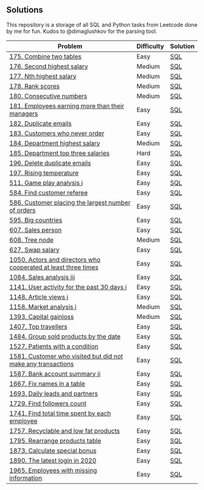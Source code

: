 ## Solutions

This repository is a storage of all SQL and Python tasks from Leetcode done by me for fun. 
Kudos to @dimaglushkov for the parsing tool. 

|Problem|Difficulty|Solution|
|-|-|-|
| [175. Combine two tables](https://leetcode.com/problems/combine-two-tables/) | Easy | [SQL](/solutions/combine-two-tables.sql)  |
| [176. Second highest salary](https://leetcode.com/problems/second-highest-salary/) | Medium | [SQL](/solutions/second-highest-salary.sql)  |
| [177. Nth highest salary](https://leetcode.com/problems/nth-highest-salary/) | Medium | [SQL](/solutions/nth-highest-salary.sql)  |
| [178. Rank scores](https://leetcode.com/problems/rank-scores/) | Medium | [SQL](/solutions/rank-scores.sql)  |
| [180. Consecutive numbers](https://leetcode.com/problems/consecutive-numbers/) | Medium | [SQL](/solutions/consecutive-numbers.sql)  |
| [181. Employees earning more than their managers](https://leetcode.com/problems/employees-earning-more-than-their-managers/) | Easy | [SQL](/solutions/employees-earning-more-than-their-managers.sql)  |
| [182. Duplicate emails](https://leetcode.com/problems/duplicate-emails/) | Easy | [SQL](/solutions/duplicate-emails.sql)  |
| [183. Customers who never order](https://leetcode.com/problems/customers-who-never-order/) | Easy | [SQL](/solutions/customers-who-never-order.sql)  |
| [184. Department highest salary](https://leetcode.com/problems/department-highest-salary/) | Medium | [SQL](/solutions/department-highest-salary.sql)  |
| [185. Department top three salaries](https://leetcode.com/problems/department-top-three-salaries/) | Hard | [SQL](/solutions/department-top-three-salaries.sql)  |
| [196. Delete duplicate emails](https://leetcode.com/problems/delete-duplicate-emails/) | Easy | [SQL](/solutions/delete-duplicate-emails.sql)  |
| [197. Rising temperature](https://leetcode.com/problems/rising-temperature/) | Easy | [SQL](/solutions/rising-temperature.sql)  |
| [511. Game play analysis i](https://leetcode.com/problems/game-play-analysis-i/) | Easy | [SQL](/solutions/game-play-analysis-i.sql)  |
| [584. Find customer referee](https://leetcode.com/problems/find-customer-referee/) | Easy | [SQL](/solutions/find-customer-referee.sql)  |
| [586. Customer placing the largest number of orders](https://leetcode.com/problems/customer-placing-the-largest-number-of-orders/) | Easy | [SQL](/solutions/customer-placing-the-largest-number-of-orders.sql)  |
| [595. Big countries](https://leetcode.com/problems/big-countries/) | Easy | [SQL](/solutions/big-countries.sql)  |
| [607. Sales person](https://leetcode.com/problems/sales-person/) | Easy | [SQL](/solutions/sales-person.sql)  |
| [608. Tree node](https://leetcode.com/problems/tree-node/) | Medium | [SQL](/solutions/tree-node.sql)  |
| [627. Swap salary](https://leetcode.com/problems/swap-salary/) | Easy | [SQL](/solutions/swap-salary.sql)  |
| [1050. Actors and directors who cooperated at least three times](https://leetcode.com/problems/actors-and-directors-who-cooperated-at-least-three-times/) | Easy | [SQL](/solutions/actors-and-directors-who-cooperated-at-least-three-times.sql)  |
| [1084. Sales analysis iii](https://leetcode.com/problems/sales-analysis-iii/) | Easy | [SQL](/solutions/sales-analysis-iii.sql)  |
| [1141. User activity for the past 30 days i](https://leetcode.com/problems/user-activity-for-the-past-30-days-i/) | Easy | [SQL](/solutions/user-activity-for-the-past-30-days-i.sql)  |
| [1148. Article views i](https://leetcode.com/problems/article-views-i/) | Easy | [SQL](/solutions/article-views-i.sql)  |
| [1158. Market analysis i](https://leetcode.com/problems/market-analysis-i/) | Medium | [SQL](/solutions/market-analysis-i.sql)  |
| [1393. Capital gainloss](https://leetcode.com/problems/capital-gainloss/) | Medium | [SQL](/solutions/capital-gainloss.sql)  |
| [1407. Top travellers](https://leetcode.com/problems/top-travellers/) | Easy | [SQL](/solutions/top-travellers.sql)  |
| [1484. Group sold products by the date](https://leetcode.com/problems/group-sold-products-by-the-date/) | Easy | [SQL](/solutions/group-sold-products-by-the-date.sql)  |
| [1527. Patients with a condition](https://leetcode.com/problems/patients-with-a-condition/) | Easy | [SQL](/solutions/patients-with-a-condition.sql)  |
| [1581. Customer who visited but did not make any transactions](https://leetcode.com/problems/customer-who-visited-but-did-not-make-any-transactions/) | Easy | [SQL](/solutions/customer-who-visited-but-did-not-make-any-transactions.sql)  |
| [1587. Bank account summary ii](https://leetcode.com/problems/bank-account-summary-ii/) | Easy | [SQL](/solutions/bank-account-summary-ii.sql)  |
| [1667. Fix names in a table](https://leetcode.com/problems/fix-names-in-a-table/) | Easy | [SQL](/solutions/fix-names-in-a-table.sql)  |
| [1693. Daily leads and partners](https://leetcode.com/problems/daily-leads-and-partners/) | Easy | [SQL](/solutions/daily-leads-and-partners.sql)  |
| [1729. Find followers count](https://leetcode.com/problems/find-followers-count/) | Easy | [SQL](/solutions/find-followers-count.sql)  |
| [1741. Find total time spent by each employee](https://leetcode.com/problems/find-total-time-spent-by-each-employee/) | Easy | [SQL](/solutions/find-total-time-spent-by-each-employee.sql)  |
| [1757. Recyclable and low fat products](https://leetcode.com/problems/recyclable-and-low-fat-products/) | Easy | [SQL](/solutions/recyclable-and-low-fat-products.sql)  |
| [1795. Rearrange products table](https://leetcode.com/problems/rearrange-products-table/) | Easy | [SQL](/solutions/rearrange-products-table.sql)  |
| [1873. Calculate special bonus](https://leetcode.com/problems/calculate-special-bonus/) | Easy | [SQL](/solutions/calculate-special-bonus.sql)  |
| [1890. The latest login in 2020](https://leetcode.com/problems/the-latest-login-in-2020/) | Easy | [SQL](/solutions/the-latest-login-in-2020.sql)  |
| [1965. Employees with missing information](https://leetcode.com/problems/employees-with-missing-information/) | Easy | [SQL](/solutions/employees-with-missing-information.sql)  |
